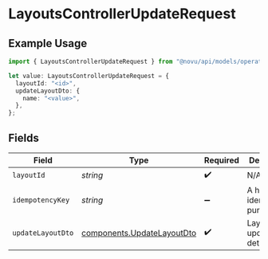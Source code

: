 # LayoutsControllerUpdateRequest

## Example Usage

```typescript
import { LayoutsControllerUpdateRequest } from "@novu/api/models/operations";

let value: LayoutsControllerUpdateRequest = {
  layoutId: "<id>",
  updateLayoutDto: {
    name: "<value>",
  },
};
```

## Fields

| Field                                                                    | Type                                                                     | Required                                                                 | Description                                                              |
| ------------------------------------------------------------------------ | ------------------------------------------------------------------------ | ------------------------------------------------------------------------ | ------------------------------------------------------------------------ |
| `layoutId`                                                               | *string*                                                                 | :heavy_check_mark:                                                       | N/A                                                                      |
| `idempotencyKey`                                                         | *string*                                                                 | :heavy_minus_sign:                                                       | A header for idempotency purposes                                        |
| `updateLayoutDto`                                                        | [components.UpdateLayoutDto](../../models/components/updatelayoutdto.md) | :heavy_check_mark:                                                       | Layout update details                                                    |